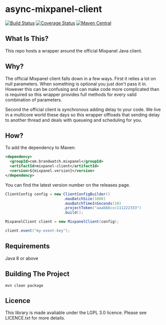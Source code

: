 # async-mixpanel-client
[![Build Status](https://travis-ci.org/BrandwatchLtd/async-mixpanel-client.svg)](https://travis-ci.org/BrandwatchLtd/async-mixpanel-client) 
[![Coverage Status](https://coveralls.io/repos/BrandwatchLtd/async-mixpanel-client/badge.svg?branch=master&service=github)](https://coveralls.io/github/BrandwatchLtd/async-mixpanel-client?branch=master) 
[![Maven Central](https://maven-badges.herokuapp.com/maven-central/com.brandwatch.mixpanel/async-mixpanel-client/badge.svg)](https://maven-badges.herokuapp.com/maven-central/com.brandwatch.mixpanel/async-mixpanel-client)

## What Is This? 
This repo hosts a wrapper around the official Mixpanel Java client.

## Why?
The official Mixpanel client falls down in a few ways. First it relies a lot on null parameters. When something is optional you just don't pass it in. However this can be confusing and can make code more complicated than is required so this wrapper provides full methods for every valid combination of parameters.

Second the official client is synchronous adding delay to your code. We live in a multicore world these days so this wrapper offloads that sending delay to another thread and deals with queueing and scheduling for you.

## How?
To add the dependency to Maven:

```xml
<dependency>
  <groupId>com.brandwatch.mixpanel</groupId>
  <artifactId>mixpanel-client</artifactId>
  <version>${mixpanel.version}</version>
</dependency>
```

You can find the latest version number on the releases page.

```java
ClientConfig config = new ClientConfigBuilder()
                          .maxBatchSize(1000)
                          .maxBatchTimeInSeconds(10)
                          .projectToken("aaabbbccc111222333")
                          .build();

MixpanelClient client = new MixpanelClient(config);

client.event("my-event-key");
```

## Requirements
Java 8 or above

## Building The Project
`mvn clean package`

## Licence
This library is made avaliable under the LGPL 3.0 licence. Please see LICENCE.txt for more details.
